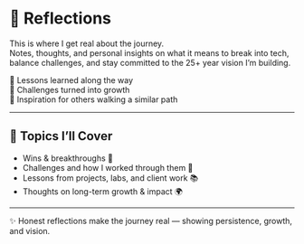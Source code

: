 # 📝 Reflections  

This is where I get real about the journey.  
Notes, thoughts, and personal insights on what it means to break into tech, balance challenges, and stay committed to the 25+ year vision I’m building.  

📝 Lessons learned along the way  
📝 Challenges turned into growth  
📝 Inspiration for others walking a similar path

---

## 📌 Topics I’ll Cover  
- Wins & breakthroughs 🎉  
- Challenges and how I worked through them 🔧  
- Lessons from projects, labs, and client work 📚  
- Thoughts on long-term growth & impact 🌍  

---

✨ Honest reflections make the journey real — showing persistence, growth, and vision.  
